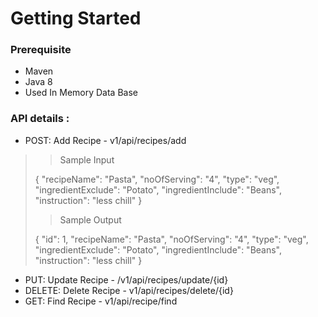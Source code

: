 # Getting Started

### Prerequisite
* Maven
* Java 8
* Used In Memory Data Base

### API details :
* POST: Add Recipe - v1/api/recipes/add
>>Sample Input
> 
> {
  "recipeName": "Pasta",
  "noOfServing": "4",
  "type": "veg",
  "ingredientExclude": "Potato",
  "ingredientInclude": "Beans",
  "instruction": "less chill"
  }
> 
>>Sample Output
> 
>{
"id": 1,
"recipeName": "Pasta",
"noOfServing": "4",
"type": "veg",
"ingredientExclude": "Potato",
"ingredientInclude": "Beans",
"instruction": "less chill"
}

* PUT: Update Recipe - /v1/api/recipes/update/{id}
* DELETE: Delete Recipe - v1/api/recipes/delete/{id}
* GET: Find Recipe - v1/api/recipe/find 


